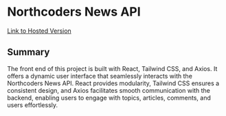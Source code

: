 # Northcoders News API



[Link to Hosted Version](<[https://nc-news-opvy.onrender.com](https://nc-newsli.netlify.app/?sort_by=created_at&order=desc)/>)

## Summary

The front end of this project is built with React, Tailwind CSS, and Axios. It offers a dynamic user interface that seamlessly interacts with the Northcoders News API. React provides modularity, Tailwind CSS ensures a consistent design, and Axios facilitates smooth communication with the backend, enabling users to engage with topics, articles, comments, and users effortlessly.
